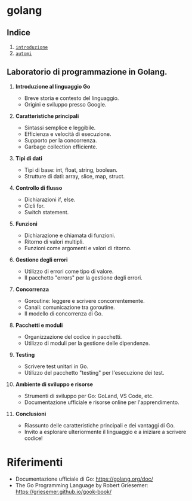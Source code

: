 # golang

## Indice

1. [`introduzione`](./introduzione/)
2. [`automi`](./automi/)

## Laboratorio di programmazione in Golang.

1. **Introduzione al linguaggio Go**
   - Breve storia e contesto del linguaggio.
   - Origini e sviluppo presso Google.
   
2. **Caratteristiche principali**
   - Sintassi semplice e leggibile.
   - Efficienza e velocità di esecuzione.
   - Supporto per la concorrenza.
   - Garbage collection efficiente.
   
3. **Tipi di dati**
   - Tipi di base: int, float, string, boolean.
   - Strutture di dati: array, slice, map, struct.
   
4. **Controllo di flusso**
   - Dichiarazioni if, else.
   - Cicli for.
   - Switch statement.
   
5. **Funzioni**
   - Dichiarazione e chiamata di funzioni.
   - Ritorno di valori multipli.
   - Funzioni come argomenti e valori di ritorno.
   
6. **Gestione degli errori**
   - Utilizzo di errori come tipo di valore.
   - Il pacchetto "errors" per la gestione degli errori.
   
7. **Concorrenza**
   - Goroutine: leggere e scrivere concorrentemente.
   - Canali: comunicazione tra goroutine.
   - Il modello di concorrenza di Go.
   
8. **Pacchetti e moduli**
   - Organizzazione del codice in pacchetti.
   - Utilizzo di moduli per la gestione delle dipendenze.
   
9. **Testing**
   - Scrivere test unitari in Go.
   - Utilizzo del pacchetto "testing" per l'esecuzione dei test.
   
10. **Ambiente di sviluppo e risorse**
    - Strumenti di sviluppo per Go: GoLand, VS Code, etc.
    - Documentazione ufficiale e risorse online per l'apprendimento.

11. **Conclusioni**
    - Riassunto delle caratteristiche principali e dei vantaggi di Go.
    - Invito a esplorare ulteriormente il linguaggio e a iniziare a scrivere codice!

   

# Riferimenti

* Documentazione ufficiale di Go: <https://golang.org/doc/>
* The Go Programming Language by Robert Griesemer: <https://griesemer.github.io/gook-book/>
